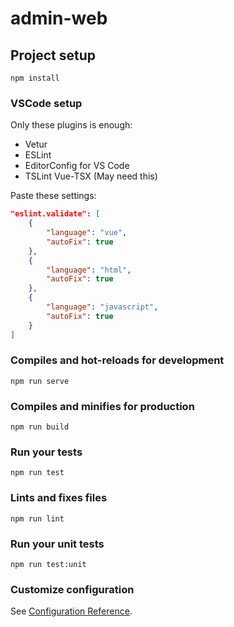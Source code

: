 # admin-web

## Project setup
```
npm install
```

### VSCode setup
Only these plugins is enough:
- Vetur
- ESLint
- EditorConfig for VS Code
- TSLint Vue-TSX (May need this)

Paste these settings:
```json
"eslint.validate": [
    {
        "language": "vue",
        "autoFix": true
    },
    {
        "language": "html",
        "autoFix": true
    },
    {
        "language": "javascript",
        "autoFix": true
    }
]
```

### Compiles and hot-reloads for development
```
npm run serve
```

### Compiles and minifies for production
```
npm run build
```

### Run your tests
```
npm run test
```

### Lints and fixes files
```
npm run lint
```

### Run your unit tests
```
npm run test:unit
```

### Customize configuration
See [Configuration Reference](https://cli.vuejs.org/config/).
